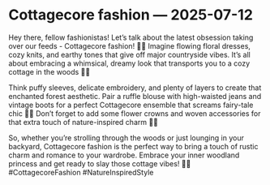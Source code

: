 # Cottagecore fashion — 2025-07-12

Hey there, fellow fashionistas! Let’s talk about the latest obsession taking over our feeds - Cottagecore fashion! 🌿🌸 Imagine flowing floral dresses, cozy knits, and earthy tones that give off major countryside vibes. It’s all about embracing a whimsical, dreamy look that transports you to a cozy cottage in the woods 🏡✨ 

Think puffy sleeves, delicate embroidery, and plenty of layers to create that enchanted forest aesthetic. Pair a ruffle blouse with high-waisted jeans and vintage boots for a perfect Cottagecore ensemble that screams fairy-tale chic 👗🌟 Don’t forget to add some flower crowns and woven accessories for that extra touch of nature-inspired charm 🌼👑

So, whether you’re strolling through the woods or just lounging in your backyard, Cottagecore fashion is the perfect way to bring a touch of rustic charm and romance to your wardrobe. Embrace your inner woodland princess and get ready to slay those cottage vibes! 🌳💫 #CottagecoreFashion #NatureInspiredStyle